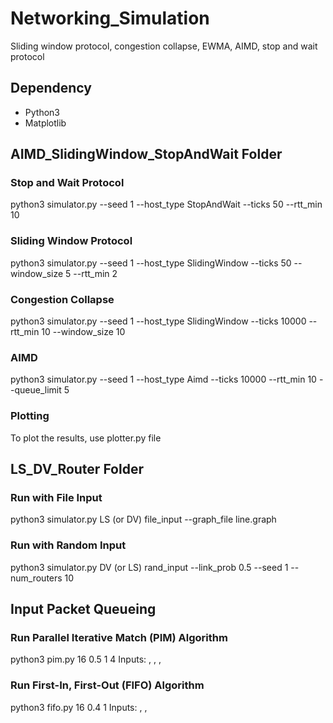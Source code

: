 # Networking_Simulation
Sliding window protocol, congestion collapse, EWMA, AIMD, stop and wait protocol

## Dependency
- Python3
- Matplotlib

## AIMD_SlidingWindow_StopAndWait Folder

### Stop and Wait Protocol
python3 simulator.py --seed 1 --host_type StopAndWait --ticks 50 --rtt_min 10

### Sliding Window Protocol
python3 simulator.py --seed 1 --host_type SlidingWindow --ticks 50 --window_size 5 --rtt_min 2

### Congestion Collapse
python3 simulator.py --seed 1 --host_type SlidingWindow --ticks 10000 --rtt_min 10 --window_size 10

### AIMD
python3 simulator.py --seed 1 --host_type Aimd --ticks 10000 --rtt_min 10 --queue_limit 5

### Plotting
To plot the results, use plotter.py file

## LS_DV_Router Folder

### Run with File Input
python3 simulator.py LS (or DV) file_input --graph_file line.graph

### Run with Random Input
python3 simulator.py DV (or LS) rand_input --link_prob 0.5 --seed 1 --num_routers 10

## Input Packet Queueing

### Run Parallel Iterative Match (PIM) Algorithm
python3 pim.py 16 0.5 1 4
Inputs: <Number of Input Ports>, <Packet Arrival Probability at each Input Queue>, <Random Seed>, <Number of PIM Iterations>

### Run First-In, First-Out (FIFO) Algorithm
python3 fifo.py 16 0.4 1
Inputs: <Number of Input Ports>, <Packet Arrival Probability at each Input Queue>, <Random Seed>
